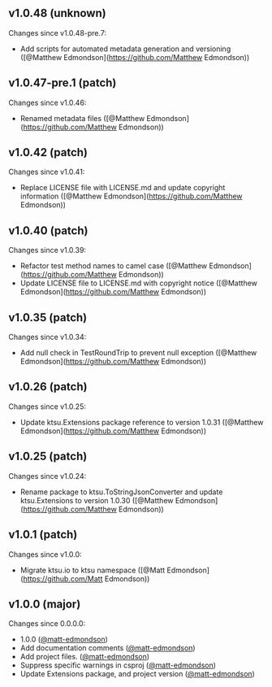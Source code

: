 ## v1.0.48 (unknown)

Changes since v1.0.48-pre.7:

- Add scripts for automated metadata generation and versioning ([@Matthew Edmondson](https://github.com/Matthew Edmondson))

## v1.0.47-pre.1 (patch)

Changes since v1.0.46:

- Renamed metadata files ([@Matthew Edmondson](https://github.com/Matthew Edmondson))

## v1.0.42 (patch)

Changes since v1.0.41:

- Replace LICENSE file with LICENSE.md and update copyright information ([@Matthew Edmondson](https://github.com/Matthew Edmondson))

## v1.0.40 (patch)

Changes since v1.0.39:

- Refactor test method names to camel case ([@Matthew Edmondson](https://github.com/Matthew Edmondson))
- Update LICENSE file to LICENSE.md with copyright notice ([@Matthew Edmondson](https://github.com/Matthew Edmondson))

## v1.0.35 (patch)

Changes since v1.0.34:

- Add null check in TestRoundTrip to prevent null exception ([@Matthew Edmondson](https://github.com/Matthew Edmondson))

## v1.0.26 (patch)

Changes since v1.0.25:

- Update ktsu.Extensions package reference to version 1.0.31 ([@Matthew Edmondson](https://github.com/Matthew Edmondson))

## v1.0.25 (patch)

Changes since v1.0.24:

- Rename package to ktsu.ToStringJsonConverter and update ktsu.Extensions to version 1.0.30 ([@Matthew Edmondson](https://github.com/Matthew Edmondson))

## v1.0.1 (patch)

Changes since v1.0.0:

- Migrate ktsu.io to ktsu namespace ([@Matt Edmondson](https://github.com/Matt Edmondson))

## v1.0.0 (major)

Changes since 0.0.0.0:

- 1.0.0 ([@matt-edmondson](https://github.com/matt-edmondson))
- Add documentation comments ([@matt-edmondson](https://github.com/matt-edmondson))
- Add project files. ([@matt-edmondson](https://github.com/matt-edmondson))
- Suppress specific warnings in csproj ([@matt-edmondson](https://github.com/matt-edmondson))
- Update Extensions package, and project version ([@matt-edmondson](https://github.com/matt-edmondson))


